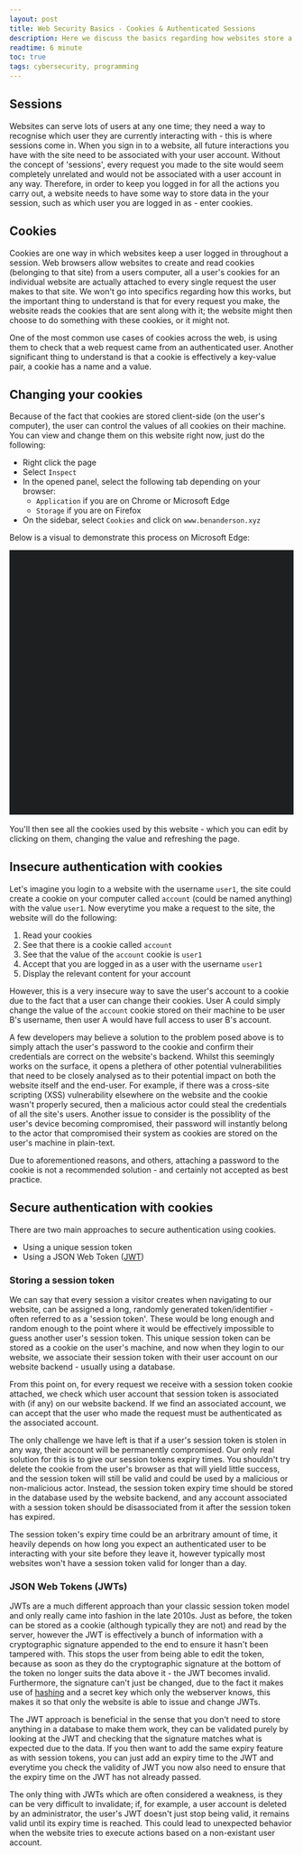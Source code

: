 ```yaml
---
layout: post
title: Web Security Basics - Cookies & Authenticated Sessions
description: Here we discuss the basics regarding how websites store a user session and keep you logged in - with a focus on ensuring security.
readtime: 6 minute
toc: true
tags: cybersecurity, programming
---
```


## Sessions
Websites can serve lots of users at any one time; they need a way to recognise which user they are currently interacting with - this is where sessions come in. When you sign in to a website, all future interactions you have with the site need to be associated with your user account. Without the concept of 'sessions', every request you made to the site would seem completely unrelated and would not be associated with a user account in any way. Therefore, in order to keep you logged in for all the actions you carry out, a website needs to have some way to store data in the your session, such as which user you are logged in as - enter cookies.

## Cookies
Cookies are one way in which websites keep a user logged in throughout a session. Web browsers allow websites to create and read cookies (belonging to that site) from a users computer, all a user's cookies for an individual website are actually attached to every single request the user makes to that site. We won't go into specifics regarding how this works, but the important thing to understand is that for every request you make, the website reads the cookies that are sent along with it; the website might then choose to do something with these cookies, or it might not.

One of the most common use cases of cookies across the web, is using them to check that a web request came from an authenticated user. Another significant thing to understand is that a cookie is effectively a key-value pair, a cookie has a name and a value.

## Changing your cookies
Because of the fact that cookies are stored client-side (on the user's computer), the user can control the values of all cookies on their machine. You can view and change them on this website right now, just do the following:
- Right click the page
- Select `Inspect`
- In the opened panel, select the following tab depending on your browser:
	- `Application` if you are on Chrome or Microsoft Edge
	- `Storage` if you are on Firefox
- On the sidebar, select `Cookies` and click on `www.benanderson.xyz`

Below is a visual to demonstrate this process on Microsoft Edge:

<img src="/assets/img/check-cookie-demo.gif" />

You'll then see all the cookies used by this website - which you can edit by clicking on them, changing the value and refreshing the page.

## Insecure authentication with cookies
Let's imagine you login to a website with the username `user1`, the site could create a cookie on your computer called `account` (could be named anything) with the value `user1`. Now everytime you make a request to the site, the website will do the following:
1. Read your cookies
2. See that there is a cookie called `account`
3. See that the value of the `account` cookie is `user1`
4. Accept that you are logged in as a user with the username `user1`
5. Display the relevant content for your account

However, this is a very insecure way to save the user's account to a cookie due to the fact that a user can change their cookies. User A could simply change the value of the `account` cookie stored on their machine to be user B's username, then user A would have full access to user B's account.

A few developers may believe a solution to the problem posed above is to simply attach the user's password to the cookie and confirm their credentials are correct on the website's backend. Whilst this seemingly works on the surface, it opens a plethera of other potential vulnerabilities that need to be closely analysed as to their potential impact on both the website itself and the end-user. For example, if there was a cross-site scripting (XSS) vulnerability elsewhere on the website and the cookie wasn't properly secured, then a malicious actor could steal the credentials of all the site's users. Another issue to consider is the possiblity of the user's device becoming compromised, their password will instantly belong to the actor that compromised their system as cookies are stored on the user's machine in plain-text.

Due to aforementioned reasons, and others, attaching a password to the cookie is not a recommended solution - and certainly not accepted as best practice.

## Secure authentication with cookies
There are two main approaches to secure authentication using cookies.
- Using a unique session token
- Using a JSON Web Token ([JWT](https://jwt.io/))

### Storing a session token
We can say that every session a visitor creates when navigating to our website, can be assigned a long, randomly generated token/identifier - often referred to as a 'session token'. These would be long enough and random enough to the point where it would be effectively impossible to guess another user's session token. This unique session token can be stored as a cookie on the user's machine, and now when they login to our website, we associate their session token with their user account on our website backend - usually using a database.

From this point on, for every request we receive with a session token cookie attached, we check which user account that session token is associated with (if any) on our website backend. If we find an associated account, we can accept that the user who made the request must be authenticated as the associated account.

The only challenge we have left is that if a user's session token is stolen in any way, their account will be permanently compromised. Our only real solution for this is to give our session tokens expiry times. You shouldn't try delete the cookie from the user's browser as that will yield little success, and the session token will still be valid and could be used by a malicious or non-malicious actor. Instead, the session token expiry time should be stored in the database used by the website backend, and any account associated with a session token should be disassociated from it after the session token has expired.

The session token's expiry time could be an arbritrary amount of time, it heavily depends on how long you expect an authenticated user to be interacting with your site before they leave it, however typically most websites won't have a session token valid for longer than a day.

### JSON Web Tokens (JWTs)
JWTs are a much different approach than your classic session token model and only really came into fashion in the late 2010s. Just as before, the token can be stored as a cookie (although typically they are not) and read by the server, however the JWT is effectively a bunch of information with a cryptographic signature appended to the end to ensure it hasn't been tampered with. This stops the user from being able to edit the token, because as soon as they do the cryptographic signature at the bottom of the token no longer suits the data above it - the JWT becomes invalid. Furthermore, the signature can't just be changed, due to the fact it makes use of [hashing](https://en.wikipedia.org/wiki/Hash_function) and a secret key which only the webserver knows, this makes it so that only the website is able to issue and change JWTs.

The JWT approach is beneficial in the sense that you don't need to store anything in a database to make them work, they can be validated purely by looking at the JWT and checking that the signature matches what is expected due to the data. If you then want to add the same expiry feature as with session tokens, you can just add an expiry time to the JWT and everytime you check the validity of JWT you now also need to ensure that the expiry time on the JWT has not already passed.

The only thing with JWTs which are often considered a weakness, is they can be very difficult to invalidate; if, for example, a user account is deleted by an administrator, the user's JWT doesn't just stop being valid, it remains valid until its expiry time is reached. This could lead to unexpected behavior when the website tries to execute actions based on a non-existant user account.
